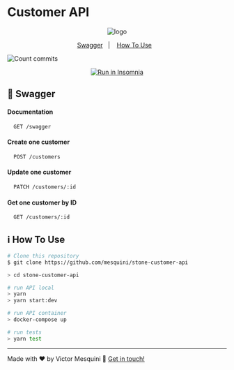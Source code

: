 # Customer API

<p align="center">
  <image src="https://upload.wikimedia.org/wikipedia/commons/thumb/a/a8/Logo-Stone.svg/480px-Logo-Stone.svg.png" alt="logo" />
</p>

<p align="center">
  <a href="#rocket-swagger">Swagger</a>&nbsp;&nbsp;&nbsp;|&nbsp;&nbsp;&nbsp;
  <a href="#information_source-how-to-use">How To Use</a>&nbsp;&nbsp;&nbsp;
</p>

![Count commits](https://badgen.net/github/commits/mesquini/stone-customer-api)

<p align="center">
  <a href="https://insomnia.rest/run/?label=customer-api&uri=https%3A%2F%2Fgithub.com%2Fmesquini%2Fstone-customer-api%2Fblob%2Fdev%2Fcustomer-api.json" target="_blank"><img src="https://insomnia.rest/images/run.svg" alt="Run in Insomnia"></a>
</p>

## :rocket: Swagger

#### Documentation

```http
  GET /swagger
```

#### Create one customer

```http
  POST /customers
```

#### Update one customer

```http
  PATCH /customers/:id
```

#### Get one customer by ID

```http
  GET /customers/:id
```

## :information_source: How To Use

```bash
# Clone this repository
$ git clone https://github.com/mesquini/stone-customer-api

> cd stone-customer-api

# run API local
> yarn
> yarn start:dev

# run API container
> docker-compose up

# run tests
> yarn test
```

---

Made with ♥ by Victor Mesquini :wave: [Get in touch!](https://www.linkedin.com/in/mesquini/)
